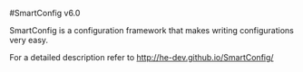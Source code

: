 #SmartConfig v6.0

SmartConfig is a configuration framework that makes writing configurations very easy.

For a detailed description refer to http://he-dev.github.io/SmartConfig/
